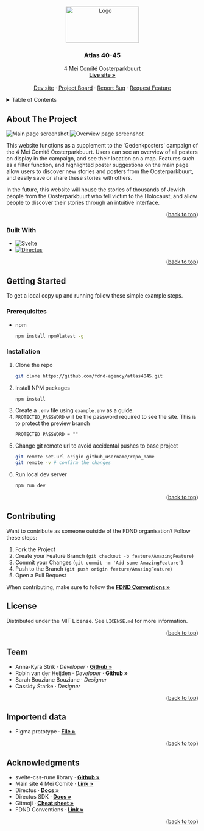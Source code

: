 <a id="readme-top"></a>

<!-- PROJECT LOGO -->
<br />
<div align="center">
  <a href="https://github.com/fdnd-agency/atlas4045">
    <img src="https://github.com/user-attachments/assets/723a654b-2c8a-4d17-bfe2-158f96616757" alt="Logo" width="192" height="95">
  </a>

  <h3 align="center">Atlas 40-45</h3>

  <p align="center">
    4 Mei Comité Oosterparkbuurt
    <br />
    <a href="https://atlas4045.agency.fdnd.nl/"><strong>Live site »</strong></a>
    <br />
    <br />
    <a href="https://atlas4045.dev.fdnd.nl/">Dev site</a>
    &middot;
    <a href="https://github.com/orgs/fdnd-agency/projects/67">Project Board</a>
    &middot;
    <a href="https://github.com/fdnd-agency/atlas4045/issues/new?template=bug_report.yml">Report Bug</a>
    &middot;
    <a href="https://github.com/fdnd-agency/atlas4045/issues/new?template=feature_request.md">Request Feature</a>
  </p>
</div>



<!-- TABLE OF CONTENTS -->
<details>
  <summary>Table of Contents</summary>
  <ol>
    <li>
      <a href="#about-the-project">About The Project</a>
      <ul>
        <li><a href="#built-with">Built With</a></li>
      </ul>
    </li>
    <li>
      <a href="#getting-started">Getting Started</a>
      <ul>
        <li><a href="#prerequisites">Prerequisites</a></li>
        <li><a href="#installation">Installation</a></li>
      </ul>
    </li>
    <li><a href="#contributing">Contributing</a></li>
    <li><a href="#license">License</a></li>
    <li><a href="#team">Team</a></li>
    <li><a href="#acknowledgments">Acknowledgments</a></li>
  </ol>
</details>



<!-- ABOUT THE PROJECT -->
## About The Project

![Main page screenshot](https://github.com/user-attachments/assets/dd64e362-cb19-4d18-939d-2ba46aa7345e)
![Overview page screenshot](https://github.com/user-attachments/assets/a53830e2-51a8-4e02-8eba-1fbfbcb5353d)

This website functions as a supplement to the 'Gedenkposters' campaign of the 4 Mei Comité Oosterparkbuurt. Users can see an overview of all posters on display in the campaign, and see their location on a map. Features such as a filter function, and highlighted poster suggestions on the main page allow users to discover new stories and posters from the Oosterparkbuurt, and easily save or share these stories with others. 

In the future, this website will house the stories of thousands of Jewish people from the Oosterparkbuurt who fell victim to the Holocaust, and allow people to discover their stories through an intuitive interface.

<p align="right">(<a href="#readme-top">back to top</a>)</p>



### Built With

* [![Svelte][Svelte.dev]][Svelte-url]
* [![Directus][Directus.io]][Directus-url]

<p align="right">(<a href="#readme-top">back to top</a>)</p>



<!-- GETTING STARTED -->
## Getting Started

To get a local copy up and running follow these simple example steps.

### Prerequisites

* npm
  ```sh
  npm install npm@latest -g
  ```

### Installation

1. Clone the repo
   ```sh
   git clone https://github.com/fdnd-agency/atlas4045.git
   ```
2. Install NPM packages
   ```sh
   npm install
   ```
3. Create a `.env` file using `example.env` as a guide.
4. `PROTECTED_PASSWORD` will be the password required to see the site. This is to protect the preview branch
   ```env
   PROTECTED_PASSWORD = ""
   ```
5. Change git remote url to avoid accidental pushes to base project
   ```sh
   git remote set-url origin github_username/repo_name
   git remote -v # confirm the changes
   ```
6. Run local dev server
   ```sh
   npm run dev
   ```

<p align="right">(<a href="#readme-top">back to top</a>)</p>



<!-- CONTRIBUTING -->
## Contributing
Want to contribute as someone outside of the FDND organisation? Follow these steps:

1. Fork the Project
2. Create your Feature Branch (`git checkout -b feature/AmazingFeature`)
3. Commit your Changes (`git commit -m 'Add some AmazingFeature'`)
4. Push to the Branch (`git push origin feature/AmazingFeature`)
5. Open a Pull Request

When contributing, make sure to follow the <a href="https://github.com/fdnd-agency/.github/wiki/Conventions"><strong>FDND Conventions »</strong></a>


<!-- LICENSE -->
## License

Distributed under the MIT License. See `LICENSE.md` for more information.

<p align="right">(<a href="#readme-top">back to top</a>)</p>


<!-- TEAM MEMBERS -->
## Team

- Anna-Kyra Strik · <i>Developer</i> · <a href="https://github.com/Anna-Kyra"><strong>Github »</strong></a>
- Robin van der Heijden · <i>Developer</i> · <a href="https://github.com/Robin1224"><strong>Github »</strong></a>
- Sarah Bouziane Bouziane · <i>Designer</i>
- Cassidy Starke · <i>Designer</i>


<p align="right">(<a href="#readme-top">back to top</a>)</p>

<!-- IMPORTEND DATA -->
## Importend data
* Figma prototype · <a href="https://www.figma.com/design/bHh40tuxL1RjtEcWVJpZjF/Atlas-40-45?node-id=0-1&t=EaUPwnSQPBKCCWbI-1"><strong>File »</strong></a>
<!-- 
  * Design rationale · *insert design rationale » * 
  * Deskresearch · *insert deskresearch » * 
  * Fieldresearch · *insert fieldresearch » * 
--> 
<p align="right">(<a href="#readme-top">back to top</a>)</p>

<!-- ACKNOWLEDGMENTS -->
## Acknowledgments

* svelte-css-rune library · <a href="https://github.com/JanNitschke/svelte-css-rune"><strong>Github »</strong></a>
* Main site 4 Mei Comité · <a href="https://www.4meioosterpark.nl"><strong>Link »</strong></a>
* Directus · <a href="https://directus.io/docs/"><strong>Docs »</strong></a>
* Directus SDK · <a href="https://directus.io/docs/guides/connect/sdk"><strong>Docs »</strong></a>
* Gitmoji · <a href="https://gitmoji.dev/"><strong>Cheat sheet »</strong></a>
* FDND Conventions · <a href="https://github.com/fdnd-agency/.github/wiki/Conventions"><strong>Link »</strong></a>

<p align="right">(<a href="#readme-top">back to top</a>)</p>


<!-- MARKDOWN LINKS & IMAGES -->
<!-- https://www.markdownguide.org/basic-syntax/#reference-style-links -->
[Svelte.dev]: https://img.shields.io/badge/Svelte-4A4A55?style=for-the-badge&logo=svelte&logoColor=FF3E00
[Svelte-url]: https://svelte.dev/
[Directus.io]: https://img.shields.io/badge/Directus-6644FF?style=for-the-badge&logo=directus&logoColor=white
[Directus-url]: https://directus.io
